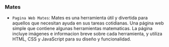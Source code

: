 ### Mates
- `Pagina Web Mates`: Mates es una herramienta útil y divertida para aquellos que necesitan ayuda en sus tareas cotidianas. Una página web simple que contiene algunas herramientas matematicas. La página incluye imágenes e informacion breve sobre cada herramienta, y utiliza HTML, CSS y JavaScript para su diseño y funcionalidad.
